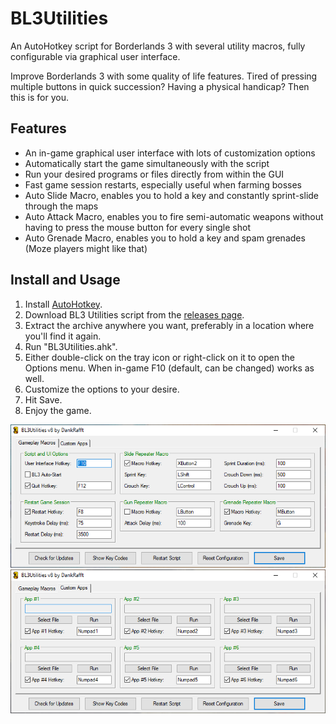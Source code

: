# BL3Utilities
An AutoHotkey script for Borderlands 3 with several utility macros, fully configurable via graphical user interface.

Improve Borderlands 3 with some quality of life features. Tired of pressing multiple buttons in quick succession? Having a physical handicap? Then this is for you.

## Features
* An in-game graphical user interface with lots of customization options
* Automatically start the game simultaneously with the script
* Run your desired programs or files directly from within the GUI
* Fast game session restarts, especially useful when farming bosses
* Auto Slide Macro, enables you to hold a key and constantly sprint-slide through the maps
* Auto Attack Macro, enables you to fire semi-automatic weapons without having to press the mouse button for every single shot
* Auto Grenade Macro, enables you to hold a key and spam grenades (Moze players might like that)

## Install and Usage
1. Install [AutoHotkey](https://www.autohotkey.com/).
2. Download BL3 Utilities script from the [releases page](https://github.com/DankRafft/BL3Utilities/releases).
3. Extract the archive anywhere you want, preferably in a location where you'll find it again.
4. Run "BL3Utilities.ahk".
5. Either double-click on the tray icon or right-click on it to open the Options menu. When in-game F10 (default, can be changed) works as well.
6. Customize the options to your desire.
7. Hit Save.
8. Enjoy the game.

![](https://github.com/DankRafft/BL3Utilities/blob/master/img/gui1.png)
![](https://github.com/DankRafft/BL3Utilities/blob/master/img/gui2.png)
